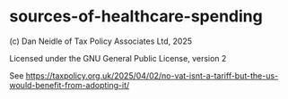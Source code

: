 # sources-of-healthcare-spending

(c) Dan Neidle of Tax Policy Associates Ltd, 2025

Licensed under the GNU General Public License, version 2

See https://taxpolicy.org.uk/2025/04/02/no-vat-isnt-a-tariff-but-the-us-would-benefit-from-adopting-it/
